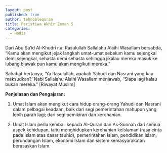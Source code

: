 ```yaml
---
layout: post
published: true
author: tehnoblequran
title: Peristiwa Akhir Zaman 5
categories:
  - Hadis
---
```

Dari Abu Sa’id Al-Khudri r.a: Rasulullah Sallalahu Alaihi Wasallam bersabda, “Kamu akan mengikut jejak langkah umat-umat sebelum kamu sejengkal demi sejengkal, sehasta demi sehasta sehingga jikalau mereka masuk ke lubang biawak pun kamu akan mengikuti mereka.” 

Sahabat bertanya, ‘Ya Rasulullah, apakah Yahudi dan Nasrani yang kau maksudkan?’ Nabi Sallalahu Alaihi Wasallam menjawab, “Siapa lagi kalau bukan mereka.” [Riwayat Muslim] 

**Penjelasan dan Pengajaran:**

1. Umat Islam akan mengikut cara hidup orang-orang Yahudi dan Nasrani dalam pelbagai keadaan, baik dari segi pemerintahan mahupun yang lebih parah lagi; dari segi pemikiran dan kerohanian. 

2. Umat Islam perlu kembali kepada Al-Quran dan As-Sunnah dari semua aspek kehidupan, iaitu menghidupkan kerohanian keIslaman (rasa cinta pada Islam atas dasar tauhid), pemerintahan Islam, pendidikan Islam, perundangan Islam, ekonomi Islam dan sistem kemasyarakatan berasaskan Islam.
